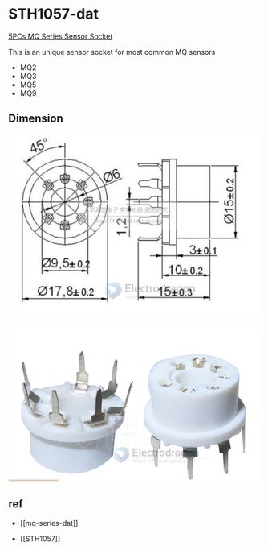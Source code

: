 
# STH1057-dat

[5PCs MQ Series Sensor Socket](https://www.electrodragon.com/product/10pcs-mq-series-sensor-socket-for-mq2-mq3-mq5-etc/)



This is an unique sensor socket for most common MQ sensors

- MQ2
- MQ3
- MQ5
- MQ9

## Dimension 

![](2024-03-27-17-46-11.png)

![](2024-03-27-17-47-03.png)


## ref 

- [[mq-series-dat]]

- [[STH1057]]